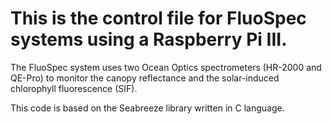 # This is the control file for FluoSpec systems using a Raspberry Pi III.

The FluoSpec system uses two Ocean Optics spectrometers (HR-2000 and QE-Pro) to monitor the canopy reflectance and the solar-induced chlorophyll fluorescence (SIF).

This code is based on the Seabreeze library written in C language.
